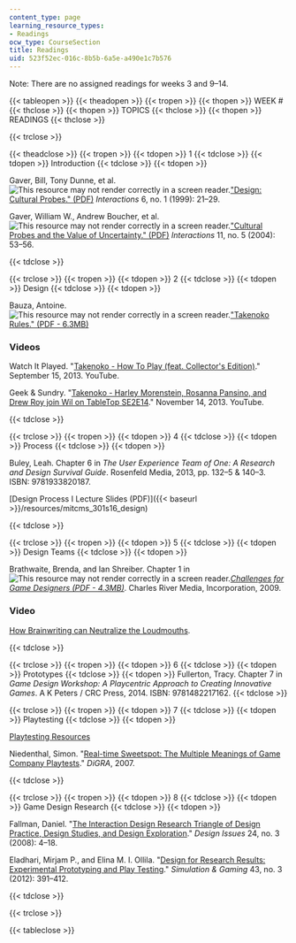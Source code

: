 ```yaml
---
content_type: page
learning_resource_types:
- Readings
ocw_type: CourseSection
title: Readings
uid: 523f52ec-016c-8b5b-6a5e-a490e1c7b576
---
```


Note: There are no assigned readings for weeks 3 and 9–14.

{{< tableopen >}}
{{< theadopen >}}
{{< tropen >}}
{{< thopen >}}
WEEK #
{{< thclose >}}
{{< thopen >}}
TOPICS
{{< thclose >}}
{{< thopen >}}
READINGS
{{< thclose >}}

{{< trclose >}}

{{< theadclose >}}
{{< tropen >}}
{{< tdopen >}}
1
{{< tdclose >}}
{{< tdopen >}}
Introduction
{{< tdclose >}}
{{< tdopen >}}


Gaver, Bill, Tony Dunne, et al. ![This resource may not render correctly in a screen reader.](/images/inacessible.gif)["Design: Cultural Probes." (PDF)](http://ellieharmon.com/wp-content/uploads/01-28-Gaver-CulturalProbes.pdf) _Interactions_ 6, no. 1 (1999): 21–29.

Gaver, William W., Andrew Boucher, et al. ![This resource may not render correctly in a screen reader.](/images/inacessible.gif)["Cultural Probes and the Value of Uncertainty." (PDF)](http://research.gold.ac.uk/4720/1/p53-gaver.pdf) _Interactions_ 11, no. 5 (2004): 53–56.


{{< tdclose >}}

{{< trclose >}}
{{< tropen >}}
{{< tdopen >}}
2
{{< tdclose >}}
{{< tdopen >}}
Design
{{< tdclose >}}
{{< tdopen >}}


Bauza, Antoine. ![This resource may not render correctly in a screen reader.](/images/inacessible.gif)["Takenoko Rules." (PDF - 6.3MB)](http://www.matagot.com/docs/Takenoko_rules_EN.pdf)

### Videos

Watch It Played. "[Takenoko - How To Play (feat. Collector's Edition)](https://www.youtube.com/watch?v=o6MJEbGbCNs&feature=youtu.be)." September 15, 2013. YouTube.

Geek & Sundry. "[Takenoko - Harley Morenstein, Rosanna Pansino, and Drew Roy join Wil on TableTop SE2E14](https://www.youtube.com/watch?v=wv4n-e-hb_o&feature=youtu.be)." November 14, 2013. YouTube.


{{< tdclose >}}

{{< trclose >}}
{{< tropen >}}
{{< tdopen >}}
4
{{< tdclose >}}
{{< tdopen >}}
Process
{{< tdclose >}}
{{< tdopen >}}


Buley, Leah. Chapter 6 in _The User Experience Team of One: A Research and Design Survival Guide_. Rosenfeld Media, 2013, pp. 132–5 & 140–3. ISBN: 9781933820187.

[Design Process I Lecture Slides (PDF)]({{< baseurl >}}/resources/mitcms_301s16_design)


{{< tdclose >}}

{{< trclose >}}
{{< tropen >}}
{{< tdopen >}}
5
{{< tdclose >}}
{{< tdopen >}}
Design Teams
{{< tdclose >}}
{{< tdopen >}}


Brathwaite, Brenda, and Ian Shreiber. Chapter 1 in ![This resource may not render correctly in a screen reader.](/images/inacessible.gif)[_Challenges for Game Designers (PDF - 4.3MB)_](https://epdf.pub/challenges-for-game-designers.html). Charles River Media, Incorporation, 2009.

### Video

[How Brainwriting can Neutralize the Loudmouths](http://www.kellogg.northwestern.edu/news_articles/2014/06262014-video-thompson-brainwriting.aspx).


{{< tdclose >}}

{{< trclose >}}
{{< tropen >}}
{{< tdopen >}}
6
{{< tdclose >}}
{{< tdopen >}}
Prototypes
{{< tdclose >}}
{{< tdopen >}}
Fullerton, Tracy. Chapter 7 in _Game Design Workshop: A Playcentric Approach to Creating Innovative Games_. A K Peters / CRC Press, 2014. ISBN: 9781482217162.
{{< tdclose >}}

{{< trclose >}}
{{< tropen >}}
{{< tdopen >}}
7
{{< tdclose >}}
{{< tdopen >}}
Playtesting
{{< tdclose >}}
{{< tdopen >}}


[Playtesting Resources](http://playtestingworkshops.com/resources.html)

Niedenthal, Simon. "[Real-time Sweetspot: The Multiple Meanings of Game Company Playtests](https://dspace.mah.se/handle/2043/12775)." _DiGRA_, 2007.


{{< tdclose >}}

{{< trclose >}}
{{< tropen >}}
{{< tdopen >}}
8
{{< tdclose >}}
{{< tdopen >}}
Game Design Research
{{< tdclose >}}
{{< tdopen >}}


Fallman, Daniel. "[The Interaction Design Research Triangle of Design Practice, Design Studies, and Design Exploration](http://dx.doi.org/10.1162/desi.2008.24.3.4)." _Design Issues_ 24, no. 3 (2008): 4–18.

Eladhari, Mirjam P., and Elina M. I. Ollila. "[Design for Research Results: Experimental Prototyping and Play Testing](http://dx.doi.org/10.1177/1046878111434255)." _Simulation & Gaming_ 43, no. 3 (2012): 391–412.


{{< tdclose >}}

{{< trclose >}}

{{< tableclose >}}